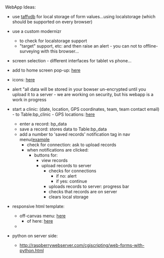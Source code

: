 WebApp Ideas:

- use [taffydb](http://www.taffydb.com/) for local storage of form values...using localstorage (which should be supported on every browser)

- use a custom modernizr 
	- to check for localstorage support
	- "target" support, etc: and then raise an alert - you can not to offline-surveying with this browser...

- screen selection - different interfaces for tablet vs phone...

- add to home screen pop-up: [here](http://cubiq.org/add-to-home-screen)
- icons: [here](http://mathiasbynens.be/notes/touch-icons)

- alert "all data will be stored in your bowser un-encrypted until you upload it to a server - we are working on security, but his webapp is a work in progress

- start a clinic: (date, location, GPS coordinates, team, team contact email) - to Table:bp\_clinic
		- GPS locations: [here](http://www.w3schools.com/html/html5_geolocation.asp)
	- enter a record: bp\_data
	- save a record: stores data to Table:bp\_data
	- add a number to 'saved records' notification tag in nav menu([example](http://blog.thinkingstiff.com/2012/01/21/iphone-notification-badge-in-css/)
		- check for connection: ask to upload records
		- when notifications are clicked:
			- buttons for:
				- view records
				- upload records to server
					- checks for connections
						- if no: alert
						- if yes: continue
					- uploads records to server: progress bar
					- checks that records are on server
					- clears local storage
					
- responsive html template:
	- off-canvas menu: [here](http://css-tricks.com/off-canvas-menu-with-css-target/)
		- of here: [here](http://www.vinceallen.com/offcanvas/index.html)
	- 

- python on server side:
	- http://raspberrywebserver.com/cgiscripting/web-forms-with-python.html